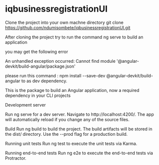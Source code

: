 # iqbusinessregistrationUI

Clone the project into your own machne directory
git clone https://github.com/ndumisombete/iqbusinessregistrationUI.git

After cloning the project try to run the command ng serve to build an application

you may get the following error 

An unhandled exception occurred: Cannot find module '@angular-devkit/build-angular/package.json'

please run this command : npm install --save-dev @angular-devkit/build-angular to as dev dependency. 

This is the package to build an Angular application, now a required dependency in your CLI projects


Development server

Run ng serve for a dev server. Navigate to http://localhost:4200/. The app will automatically reload if you change any of the source files.

Build
Run ng build to build the project. The build artifacts will be stored in the dist/ directory. Use the --prod flag for a production build.

Running unit tests
Run ng test to execute the unit tests via Karma.

Running end-to-end tests
Run ng e2e to execute the end-to-end tests via Protractor.
